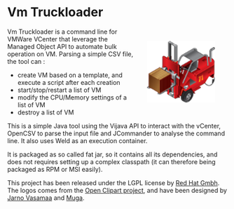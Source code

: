 Vm Truckloader
==============

<img style="float: right; margin: 30px;" src="images/vm-truckloader-logo-alt.png" alt="VM truck loader logo alt" />

Vm Truckloader is a command line for VMWare VCenter that leverage the Managed Object API to
automate bulk operation on VM. Parsing a simple CSV file, the tool can :


+ create VM based on a template, and execute a script after each creation
+ start/stop/restart a list of VM
+ modify the CPU/Memory settings of a list of VM
+ destroy a list of VM

This is a simple Java tool using the Vijava API to interact with the vCenter, OpenCSV to parse the
input file and JCommander to analyse the command line. It also uses Weld as an execution container.

It is packaged as so called fat jar, so it contains all its dependencies, and does not requires
setting up a complex classpath (it can therefore being packaged as RPM or MSI easily).

This project has been released under the LGPL license by [Red Hat Gmbh](http://de.redhat.com/). The
logos comes from the [Open Clipart project](http://openclipart.org/), and have been designed by
[Jarno Vasamaa](http://openclipart.org/detail/182972/truck-by-Jarno-182972) and
[Muga](http://openclipart.org/detail/20711/forklift-truck-by-muga).
